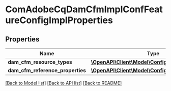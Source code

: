 # ComAdobeCqDamCfmImplConfFeatureConfigImplProperties

## Properties
Name | Type | Description | Notes
------------ | ------------- | ------------- | -------------
**dam_cfm_resource_types** | [**\OpenAPI\Client\Model\ConfigNodePropertyArray**](ConfigNodePropertyArray.md) |  | [optional] 
**dam_cfm_reference_properties** | [**\OpenAPI\Client\Model\ConfigNodePropertyArray**](ConfigNodePropertyArray.md) |  | [optional] 

[[Back to Model list]](../README.md#documentation-for-models) [[Back to API list]](../README.md#documentation-for-api-endpoints) [[Back to README]](../README.md)


